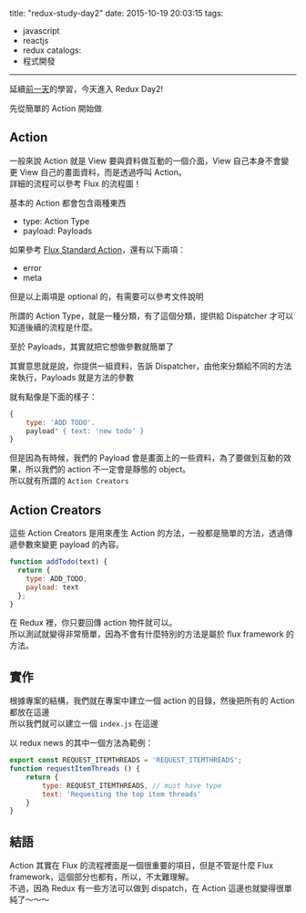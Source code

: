 title: "redux-study-day2"
date: 2015-10-19 20:03:15
tags:
- javascript
- reactjs
- redux
catalogs:
- 程式開發
---

延續[前一天](/2015/10/14/redux-study-day1)的學習，今天進入 Redux Day2!

<!--more-->

先從簡單的 Action 開始做  

## Action

一般來說 Action 就是 View 要與資料做互動的一個介面，View 自己本身不會變更 View 自己的畫面資料，而是透過呼叫 Action。  
詳細的流程可以參考 Flux 的流程圖！  

基本的 Action 都會包含兩種東西  

* type: Action Type
* payload: Payloads

如果參考 [Flux Standard Action](https://github.com/acdlite/flux-standard-action)，還有以下兩項：  

* error
* meta

但是以上兩項是 optional 的，有需要可以參考文件說明   

所謂的 Action Type，就是一種分類，有了這個分類，提供給 Dispatcher 才可以知道後續的流程是什麼。  

至於 Payloads，其實就把它想做參數就簡單了   

其實意思就是說，你提供一組資料，告訴 Dispatcher，由他來分類給不同的方法來執行，Payloads 就是方法的參數  

就有點像是下面的樣子：  

```javascript
{
    type: 'ADD TODO'.
    payload" { text: 'new todo' }
}
```

但是因為有時候，我們的 Payload 會是畫面上的一些資料，為了要做到互動的效果，所以我們的 action 不一定會是靜態的 object。  
所以就有所謂的 `Action Creators`  

## Action Creators

這些 Action Creators 是用來產生 Action 的方法，一般都是簡單的方法，透過傳遞參數來變更 payload 的內容。  

```javascript
function addTodo(text) {
  return {
    type: ADD_TODO,
    payload: text
  };
}
```

在 Redux 裡，你只要回傳 action 物件就可以。  
所以測試就變得非常簡單，因為不會有什麼特別的方法是屬於 flux framework 的方法。  

## 實作

根據專案的結構，我們就在專案中建立一個 action 的目錄，然後把所有的 Action 都放在這邊  
所以我們就可以建立一個 `index.js` 在這邊  

以 redux news 的其中一個方法為範例：  

```javascript
export const REQUEST_ITEMTHREADS = 'REQUEST_ITEMTHREADS';
function requestItemThreads () {
	return {
		type: REQUEST_ITEMTHREADS, // must have type
		text: 'Requesting the top item threads'
	}
}
```

## 結語

Action 其實在 Flux 的流程裡面是一個很重要的項目，但是不管是什麼 Flux framework，這個部分也都有，所以，不太難理解。  
不過，因為 Redux 有一些方法可以做到 dispatch，在 Action 這邊也就變得很單純了～～～  
